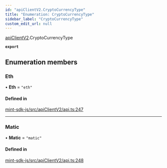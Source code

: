 ```yaml
---
id: "apiClientV2.CryptoCurrencyType"
title: "Enumeration: CryptoCurrencyType"
sidebar_label: "CryptoCurrencyType"
custom_edit_url: null
---
```


[apiClientV2](../modules/apiClientV2).CryptoCurrencyType

**`export`**

## Enumeration members

### Eth

• **Eth** = `"eth"`

#### Defined in

[mint-sdk-js/src/apiClientV2/api.ts:247](https://github.com/KyuzanInc/mint-sdk-js/blob/d2ac52e/src/apiClientV2/api.ts#L247)

___

### Matic

• **Matic** = `"matic"`

#### Defined in

[mint-sdk-js/src/apiClientV2/api.ts:248](https://github.com/KyuzanInc/mint-sdk-js/blob/d2ac52e/src/apiClientV2/api.ts#L248)
